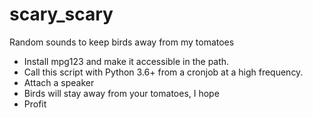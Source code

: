 # scary_scary
Random sounds to keep birds away from my tomatoes

- Install mpg123 and make it accessible in the path.
- Call this script with Python 3.6+ from a cronjob at a high frequency.
- Attach a speaker
- Birds will stay away from your tomatoes, I hope
- Profit
